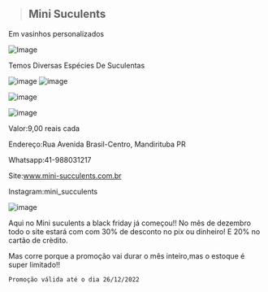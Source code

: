 > ## Mini Suculents

 
Em vasinhos personalizados
     
![Image](https://user-images.githubusercontent.com/113630942/205109840-0c6d8b7c-5299-4b0c-b136-18e2ad1d9e84.png)

Temos Diversas Espécies De Suculentas

![image](https://user-images.githubusercontent.com/113630942/205114127-5283344c-167d-4c3f-9f40-8d6c36c9ef09.png)
![image](https://user-images.githubusercontent.com/113630942/205114768-3a4b6ab8-18cd-4b8d-ac67-2166c7a438b9.png)

![image](https://user-images.githubusercontent.com/113630942/205114962-a129d3fe-e48f-4962-b8a0-7cef58124d1b.png)


![image](https://user-images.githubusercontent.com/113630942/205124761-57c7d46e-f716-4a6f-a1df-f45474c05bd8.png)



Valor:9,00 reais cada

Endereço:Rua Avenida Brasil-Centro, Mandirituba PR

Whatsapp:41-988031217

Site:www.mini-succulents.com.br

Instagram:mini_succulents






![image](https://user-images.githubusercontent.com/113630942/205133635-e364a89f-d3d5-4715-b13a-2f3073cbb3ac.png)



Aqui no Mini suculents a black friday já começou!!
No mês de dezembro todo o site estará com com 30% de desconto no pix ou dinheiro!
E 20% no cartão de crèdito.

Mas corre porque a promoção vai durar o mês inteiro,mas o estoque é super limitado!!

    Promoção válida até o dia 26/12/2022
